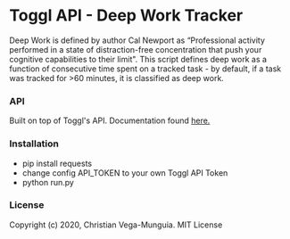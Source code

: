<h1>Toggl API - Deep Work Tracker</h1>
<p> Deep Work is defined by author Cal Newport as “Professional activity performed in a state of distraction-free concentration that push your cognitive capabilities to their limit". This script defines deep work as a function of consecutive time spent on a tracked task - by default, if a task was tracked for >60 minutes, it is classified as deep work. </p>

<h3>API</h3>
<p>Built on top of Toggl's API. Documentation found <a href="https://github.com/toggl/toggl_api_docs">here.</a></p>

<h3>Installation</h3>
<ul>
  <li>pip install requests</li>
  <li>change config API_TOKEN to your own Toggl API Token</li>
  <li>python run.py</li>
</ul>

<h3>License</h3>
<p>Copyright (c) 2020, Christian Vega-Munguia. MIT License</p>

